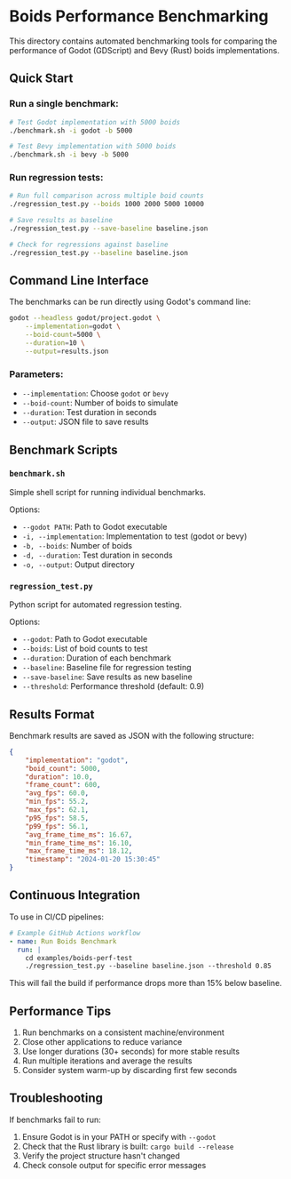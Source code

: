# Boids Performance Benchmarking

This directory contains automated benchmarking tools for comparing the performance of Godot (GDScript) and Bevy (Rust) boids implementations.

## Quick Start

### Run a single benchmark:
```bash
# Test Godot implementation with 5000 boids
./benchmark.sh -i godot -b 5000

# Test Bevy implementation with 5000 boids
./benchmark.sh -i bevy -b 5000
```

### Run regression tests:
```bash
# Run full comparison across multiple boid counts
./regression_test.py --boids 1000 2000 5000 10000

# Save results as baseline
./regression_test.py --save-baseline baseline.json

# Check for regressions against baseline
./regression_test.py --baseline baseline.json
```

## Command Line Interface

The benchmarks can be run directly using Godot's command line:

```bash
godot --headless godot/project.godot \
    --implementation=godot \
    --boid-count=5000 \
    --duration=10 \
    --output=results.json
```

### Parameters:
- `--implementation`: Choose `godot` or `bevy`
- `--boid-count`: Number of boids to simulate
- `--duration`: Test duration in seconds
- `--output`: JSON file to save results

## Benchmark Scripts

### `benchmark.sh`
Simple shell script for running individual benchmarks.

Options:
- `--godot PATH`: Path to Godot executable
- `-i, --implementation`: Implementation to test (godot or bevy)
- `-b, --boids`: Number of boids
- `-d, --duration`: Test duration in seconds
- `-o, --output`: Output directory

### `regression_test.py`
Python script for automated regression testing.

Options:
- `--godot`: Path to Godot executable
- `--boids`: List of boid counts to test
- `--duration`: Duration of each benchmark
- `--baseline`: Baseline file for regression testing
- `--save-baseline`: Save results as new baseline
- `--threshold`: Performance threshold (default: 0.9)

## Results Format

Benchmark results are saved as JSON with the following structure:

```json
{
    "implementation": "godot",
    "boid_count": 5000,
    "duration": 10.0,
    "frame_count": 600,
    "avg_fps": 60.0,
    "min_fps": 55.2,
    "max_fps": 62.1,
    "p95_fps": 58.5,
    "p99_fps": 56.1,
    "avg_frame_time_ms": 16.67,
    "min_frame_time_ms": 16.10,
    "max_frame_time_ms": 18.12,
    "timestamp": "2024-01-20 15:30:45"
}
```

## Continuous Integration

To use in CI/CD pipelines:

```yaml
# Example GitHub Actions workflow
- name: Run Boids Benchmark
  run: |
    cd examples/boids-perf-test
    ./regression_test.py --baseline baseline.json --threshold 0.85
```

This will fail the build if performance drops more than 15% below baseline.

## Performance Tips

1. Run benchmarks on a consistent machine/environment
2. Close other applications to reduce variance
3. Use longer durations (30+ seconds) for more stable results
4. Run multiple iterations and average the results
5. Consider system warm-up by discarding first few seconds

## Troubleshooting

If benchmarks fail to run:
1. Ensure Godot is in your PATH or specify with `--godot`
2. Check that the Rust library is built: `cargo build --release`
3. Verify the project structure hasn't changed
4. Check console output for specific error messages
